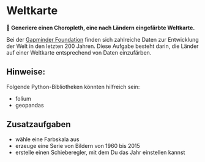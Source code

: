 
# Weltkarte

**🎯 Generiere einen **Choropleth**, eine nach Ländern eingefärbte Weltkarte.**

Bei der [Gapminder Foundation](http://www.gapminder.org) finden sich zahlreiche Daten zur Entwicklung der Welt in den letzten 200 Jahren. Diese Aufgabe besteht darin, die Länder auf einer Weltkarte entsprechend von Daten einzufärben.

## Hinweise:

Folgende Python-Bibliotheken könnten hilfreich sein:

* folium
* geopandas

## Zusatzaufgaben

* wähle eine Farbskala aus
* erzeuge eine Serie von Bildern von 1960 bis 2015
* erstelle einen Schieberegler, mit dem Du das Jahr einstellen kannst
